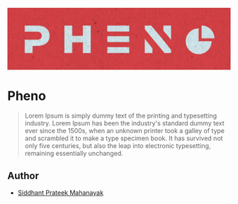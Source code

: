 ![](./assets/pheno-th.png)

# Pheno

> Lorem Ipsum is simply dummy text of the printing and typesetting industry. Lorem Ipsum has been the industry's standard dummy text ever since the 1500s, when an unknown printer took a galley of type and scrambled it to make a type specimen book. It has survived not only five centuries, but also the leap into electronic typesetting, remaining essentially unchanged. 



## Author

- [Siddhant Prateek Mahanayak]()